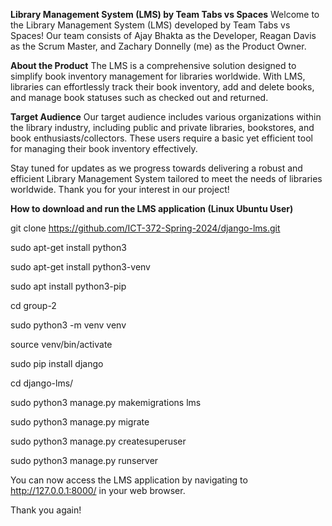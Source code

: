 **Library Management System (LMS) by Team Tabs vs Spaces**
Welcome to the Library Management System (LMS) developed by Team Tabs vs Spaces! Our team consists of Ajay Bhakta as the Developer, Reagan Davis as the Scrum Master, and Zachary Donnelly (me) as the Product Owner.

**About the Product**
The LMS is a comprehensive solution designed to simplify book inventory management for libraries worldwide. With LMS, libraries can effortlessly track their book inventory, add and delete books, and manage book statuses such as checked out and returned.

**Target Audience**
Our target audience includes various organizations within the library industry, including public and private libraries, bookstores, and book enthusiasts/collectors. These users require a basic yet efficient tool for managing their book inventory effectively.

Stay tuned for updates as we progress towards delivering a robust and efficient Library Management System tailored to meet the needs of libraries worldwide. Thank you for your interest in our project!


**How to download and run the LMS application (Linux Ubuntu User)**

git clone https://github.com/ICT-372-Spring-2024/django-lms.git

sudo apt-get install python3

sudo apt-get install python3-venv

sudo apt install python3-pip

cd group-2

sudo python3 -m venv venv

source venv/bin/activate 

sudo pip install django

cd django-lms/

sudo python3 manage.py makemigrations lms

sudo python3 manage.py migrate

sudo python3 manage.py createsuperuser

sudo python3 manage.py runserver

You can now access the LMS application by navigating to http://127.0.0.1:8000/ in your web browser.


Thank you again! 
